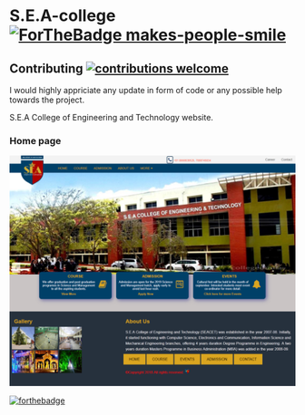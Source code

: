 # S.E.A-college [![ForTheBadge makes-people-smile](http://ForTheBadge.com/images/badges/makes-people-smile.svg)](https://GitHub.com/prashant333.com)
## Contributing [![contributions welcome](https://img.shields.io/badge/contributions-welcome-brightgreen.svg?style=flat)](https://github.com/dwyl/esta/issues)
I would highly appriciate any update in form of code or any possible help towards the project.

S.E.A College of Engineering and Technology website.

### Home page
![image](image/home.png)

[![forthebadge](https://forthebadge.com/images/badges/built-with-love.svg)](https://forthebadge.com)
